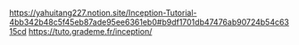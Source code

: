https://yahuitang227.notion.site/Inception-Tutorial-4bb342b48c5f45eb87ade95ee6361eb0#b9df1701db47476ab90724b54c6315cd
https://tuto.grademe.fr/inception/
